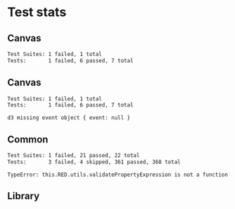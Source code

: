 # Test stats

## Canvas

```bash
Test Suites: 1 failed, 1 total
Tests:       1 failed, 6 passed, 7 total
```

## Canvas

```bash
Test Suites: 1 failed, 1 total
Tests:       1 failed, 6 passed, 7 total
```

`d3 missing event object { event: null }`

## Common

```bash
Test Suites: 1 failed, 21 passed, 22 total
Tests:       3 failed, 4 skipped, 361 passed, 368 total
```

`TypeError: this.RED.utils.validatePropertyExpression is not a function`

## Library

